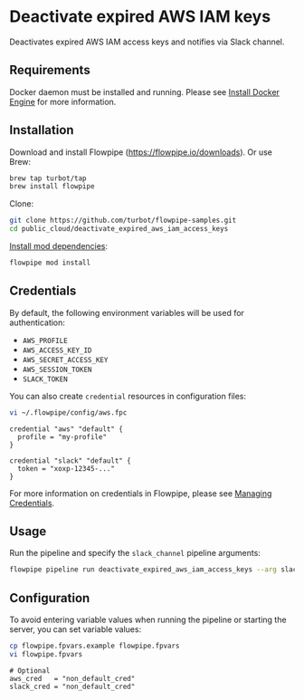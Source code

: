 # Deactivate expired AWS IAM keys

Deactivates expired AWS IAM access keys and notifies via Slack channel.

## Requirements

Docker daemon must be installed and running. Please see [Install Docker Engine](https://docs.docker.com/engine/install/) for more information.

## Installation

Download and install Flowpipe (https://flowpipe.io/downloads). Or use Brew:

```sh
brew tap turbot/tap
brew install flowpipe
```

Clone:

```sh
git clone https://github.com/turbot/flowpipe-samples.git
cd public_cloud/deactivate_expired_aws_iam_access_keys
```

[Install mod dependencies](https://flowpipe.io/docs/build/mod-dependencies#mod-dependencies):

```sh
flowpipe mod install
```

## Credentials

By default, the following environment variables will be used for authentication:

- `AWS_PROFILE`
- `AWS_ACCESS_KEY_ID`
- `AWS_SECRET_ACCESS_KEY`
- `AWS_SESSION_TOKEN`
- `SLACK_TOKEN`

You can also create `credential` resources in configuration files:

```sh
vi ~/.flowpipe/config/aws.fpc
```

```hcl
credential "aws" "default" {
  profile = "my-profile"
}

credential "slack" "default" {
  token = "xoxp-12345-..."
}
```

For more information on credentials in Flowpipe, please see [Managing Credentials](https://flowpipe.io/docs/run/credentials).

## Usage

Run the pipeline and specify the `slack_channel` pipeline arguments:

```sh
flowpipe pipeline run deactivate_expired_aws_iam_access_keys --arg slack_channel=my_notification_channel
```

## Configuration

To avoid entering variable values when running the pipeline or starting the server, you can set variable values:

```sh
cp flowpipe.fpvars.example flowpipe.fpvars
vi flowpipe.fpvars
```

```hcl
# Optional
aws_cred   = "non_default_cred"
slack_cred = "non_default_cred"
```
